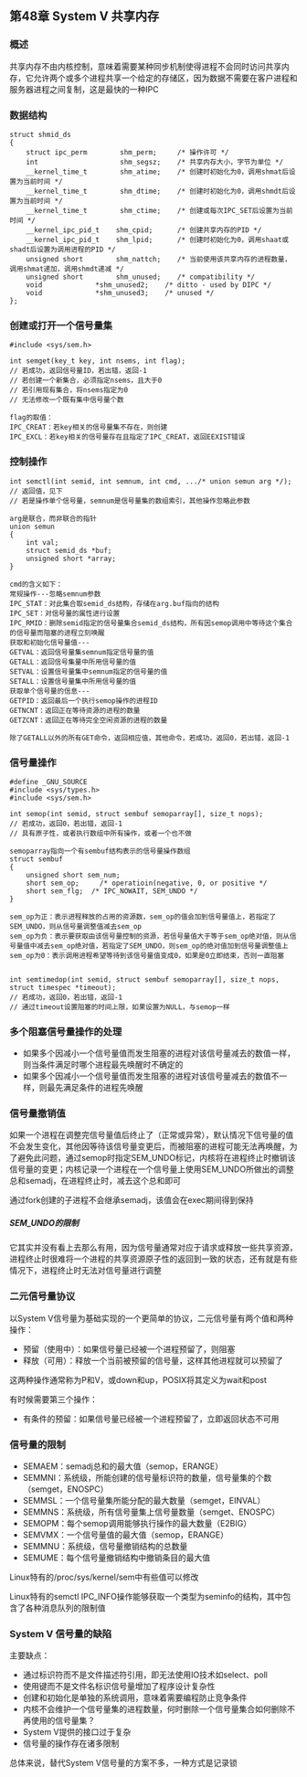 ## 第48章 System V 共享内存

### 概述

共享内存不由内核控制，意味着需要某种同步机制使得进程不会同时访问共享内存，它允许两个或多个进程共享一个给定的存储区，因为数据不需要在客户进程和服务器进程之间复制，这是最快的一种IPC

### 数据结构

```
struct shmid_ds 
{
    struct ipc_perm        shm_perm;     /* 操作许可 */
    int                    shm_segsz;    /* 共享内存大小，字节为单位 */
    __kernel_time_t        shm_atime;    /* 创建时初始化为0，调用shmat后设置为当前时间 */
    __kernel_time_t        shm_dtime;    /* 创建时初始化为0，调用shmdt后设置为当前时间 */
    __kernel_time_t        shm_ctime;    /* 创建或每次IPC_SET后设置为当前时间 */
    __kernel_ipc_pid_t    shm_cpid;      /* 创建共享内存的PID */
    __kernel_ipc_pid_t    shm_lpid;      /* 创建时初始化为0，调用shaat或shadt后设置为调用进程的PID */
    unsigned short        shm_nattch;    /* 当前使用该共享内存的进程数量，调用shmat递加，调用shmdt递减 */
    unsigned short        shm_unused;    /* compatibility */
    void             *shm_unused2;    /* ditto - used by DIPC */
    void             *shm_unused3;    /* unused */
};
```

### 创建或打开一个信号量集

```
#include <sys/sem.h>

int semget(key_t key, int nsems, int flag);
// 若成功，返回信号量ID，若出错，返回-1
// 若创建一个新集合，必须指定nsems，且大于0
// 若引用现有集合，将nsems指定为0
// 无法修改一个既有集中信号量个数

flag的取值：
IPC_CREAT：若key相关的信号量集不存在，则创建
IPC_EXCL：若key相关的信号量存在且指定了IPC_CREAT，返回EEXIST错误
```

### 控制操作

```
int semctl(int semid, int semnum, int cmd, .../* union semun arg */);
// 返回值，见下
// 若是操作单个信号量，semnum是信号量集的数组索引，其他操作忽略此参数

arg是联合，而非联合的指针
union semun
{
    int val;
    struct semid_ds *buf;
    unsigned short *array;
}

cmd的含义如下：
常规操作---忽略semnum参数
IPC_STAT：对此集合取semid_ds结构，存储在arg.buf指向的结构
IPC_SET：对信号量的属性进行设置
IPC_RMID：删除semid指定的信号量集合semid_ds结构，所有因semop调用中等待这个集合的信号量而阻塞的进程立刻唤醒
获取和初始化信号量值---
GETVAL：返回信号量集semnum指定信号量的值
GETALL：返回信号集量中所用信号量的值
SETVAL：设置信号量集中semnum指定的信号量的值
SETALL：设置信号量集中所用信号量的值
获取单个信号量的信息---
GETPID：返回最后一个执行semop操作的进程ID
GETNCNT：返回正在等待资源的进程的数量
GETZCNT：返回正在等待完全空闲资源的进程的数量

除了GETALL以外的所有GET命令，返回相应值，其他命令，若成功，返回0，若出错，返回-1
```

### 信号量操作

```
#define _GNU_SOURCE
#include <sys/types.h>
#include <sys/sem.h>

int semop(int semid, struct sembuf semoparray[], size_t nops);
// 若成功，返回0，若出错，返回-1
// 具有原子性，或者执行数组中所有操作，或者一个也不做

semoparray指向一个有sembuf结构表示的信号量操作数组
struct sembuf
{
    unsigned short sem_num;
    short sem_op;	  /* operatioin(negative, 0, or positive */
    short sem_flg;	/* IPC_NOWAIT, SEM_UNDO */
}

sem_op为正：表示进程释放的占用的资源数，sem_op的值会加到信号量值上，若指定了SEM_UNDO，则从信号量调整值减去sem_op
sem_op为负：表示要获取由该信号量控制的资源，若信号量值大于等于sem_op绝对值，则从信号量值中减去sem_op绝对值，若指定了SEM_UNDO，则sem_op的绝对值加到信号量调整值上
sem_op为0：表示调用进程希望等待到该信号量值变成0，如果是0立即结束，否则一直阻塞


int semtimedop(int semid, struct sembuf semoparray[], size_t nops, struct timespec *timeout);
// 若成功，返回0，若出错，返回-1
// 通过timeout设置阻塞的时间上限，如果设置为NULL，与semop一样
```

### 多个阻塞信号量操作的处理

* 如果多个因减小一个信号量值而发生阻塞的进程对该信号量减去的数值一样，则当条件满足时哪个进程最先唤醒时不确定的
* 如果多个因减小一个信号量值而发生阻塞的进程对该信号量减去的数值不一样，则最先满足条件的进程先唤醒

### 信号量撤销值

如果一个进程在调整完信号量值后终止了（正常或异常），默认情况下信号量的值不会发生变化，其他因等待该信号量变更后，而被阻塞的进程可能无法再唤醒，为了避免此问题，通过semop时指定SEM_UNDO标记，内核将在进程终止时撤销该信号量的变更；内核记录一个进程在一个信号量上使用SEM_UNDO所做出的调整总和semadj，在进程终止时，减去这个总和即可

通过fork创建的子进程不会继承semadj，该值会在exec期间得到保持

##### SEM_UNDO的限制

它其实并没有看上去那么有用，因为信号量通常对应于请求或释放一些共享资源，进程终止时很难将一个进程的共享资源原子性的返回到一致的状态，还有就是有些情况下，进程终止时无法对信号量进行调整

### 二元信号量协议

以System V信号量为基础实现的一个更简单的协议，二元信号量有两个值和两种操作：

* 预留（使用中）：如果信号量已经被一个进程预留了，则阻塞
* 释放（可用）：释放一个当前被预留的信号量，这样其他进程就可以预留了

这两种操作通常称为P和V，或down和up，POSIX将其定义为wait和post

有时候需要第三个操作：

* 有条件的预留：如果信号量已经被一个进程预留了，立即返回状态不可用

### 信号量的限制

* SEMAEM：semadj总和的最大值（semop，ERANGE）
* SEMMNI：系统级，所能创建的信号量标识符的数量，信号量集的个数（semget，ENOSPC）
* SEMMSL：一个信号量集所能分配的最大数量（semget，EINVAL）
* SEMMNS：系统级，所有信号量集上信号量数量（semget、ENOSPC）
* SEMOPM：每个semop调用能够执行操作的最大数量（E2BIG）
* SEMVMX：一个信号量值的最大值（semop，ERANGE）
* SEMMNU：系统级，信号量撤销结构的总数量
* SEMUME：每个信号量撤销结构中撤销条目的最大值

Linux特有的/proc/sys/kernel/sem中有些值可以修改

Linux特有的semctl IPC_INFO操作能够获取一个类型为seminfo的结构，其中包含了各种消息队列的限制值

### System V 信号量的缺陷

主要缺点：

* 通过标识符而不是文件描述符引用，即无法使用IO技术如select、poll
* 使用键而不是文件名标识信号量增加了程序设计复杂性
* 创建和初始化是单独的系统调用，意味着需要编程防止竞争条件
* 内核不会维护一个信号量集的进程数量，何时删除一个信号量集合如何删除不再使用的信号量集？
* System V提供的接口过于复杂
* 信号量的操作存在诸多限制

总体来说，替代System V信号量的方案不多，一种方式是记录锁

